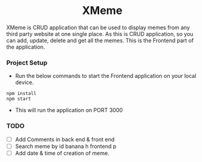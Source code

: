 # <div align="center">XMeme</div>

XMeme is CRUD application that can be used to display memes from any third party website at one single place. As this is CRUD application, so you can add, update, delete and get all the memes. 
This is the Frontend part of the application.

### Project Setup
- Run the below commands to start the Frontend application on your local device. 
```
npm install
npm start
```
- This will run the application on PORT 3000

### TODO
- [ ] Add Comments in back end & front end
- [ ] Search meme by id banana h frontend p
- [ ] Add date & time of creation of meme.